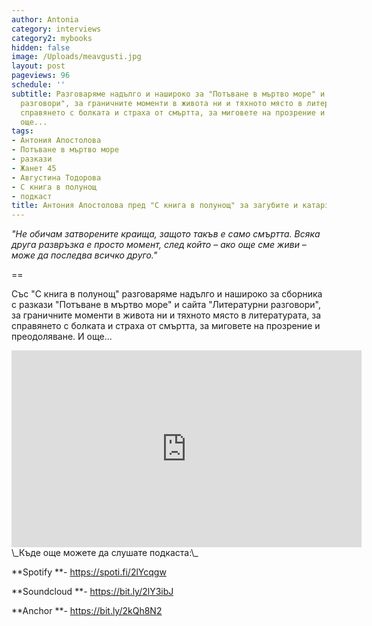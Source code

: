```yaml
---
author: Antonia
category: interviews
category2: mybooks
hidden: false
image: /Uploads/meavgusti.jpg
layout: post
pageviews: 96
schedule: ''
subtitle: Разговаряме надълго и нашироко за "Потъване в мъртво море" и "Литературни
  разговори", за граничните моменти в живота ни и тяхното място в литературата, за
  справянето с болката и страха от смъртта, за миговете на прозрение и катарзис. И
  още...
tags:
- Антония Апостолова
- Потъване в мъртво море
- разкази
- Жанет 45
- Августина Тодорова
- С книга в полунощ
- подкаст
title: Антония Апостолова пред "С книга в полунощ" за загубите и катарзиса
---
```


_"Не обичам затворените краища, защото такъв е само смъртта. Всяка друга развръзка е просто момент, след който – ако още сме живи – може да последва всичко друго."_

\==

Със "С книга в полунощ" разговаряме надълго и нашироко за сборника с разкази "Потъване в мъртво море" и сайта "Литературни разговори", за граничните моменти в живота ни и тяхното място в литературата, за справянето с болката и страха от смъртта, за миговете на прозрение и преодоляване. И още...

<div class="video-container">
<iframe width="560" height="315" src="https://www.youtube.com/embed/cYjjgWOgh3E" frameborder="0" allow="accelerometer; autoplay; encrypted-media; gyroscope; picture-in-picture" allowfullscreen></iframe>
</div>
\_Къде още можете да слушате подкаста:\_

**Spotify **- <https://spoti.fi/2lYcqgw>

**Soundcloud **- <https://bit.ly/2lY3ibJ>

**Anchor **- <https://bit.ly/2kQh8N2>